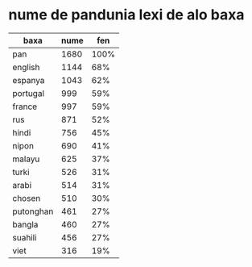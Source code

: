 # nume de pandunia lexi de alo baxa

| baxa  | nume  | fen |
|-------|-------|-----|
| pan | 1680 | 100% |
| english | 1144 | 68% |
| espanya | 1043 | 62% |
| portugal | 999 | 59% |
| france | 997 | 59% |
| rus | 871 | 52% |
| hindi | 756 | 45% |
| nipon | 690 | 41% |
| malayu | 625 | 37% |
| turki | 526 | 31% |
| arabi | 514 | 31% |
| chosen | 510 | 30% |
| putonghan | 461 | 27% |
| bangla | 460 | 27% |
| suahili | 456 | 27% |
| viet | 316 | 19% |
